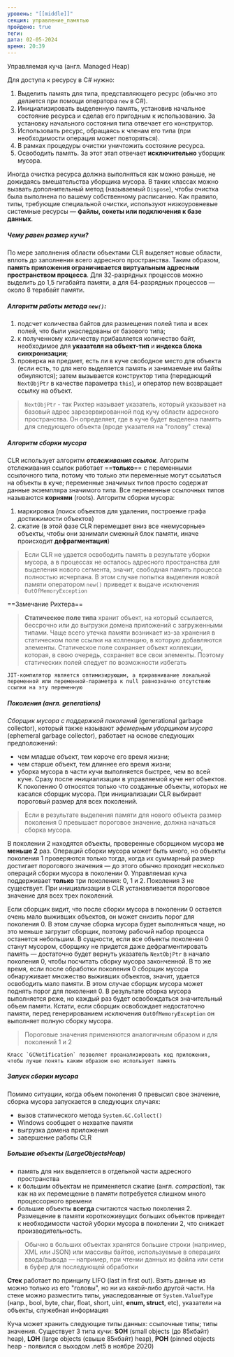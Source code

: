 ```yaml
---
уровень: "[[middle]]"
секция: управление_памятью
пройдено: true
теги: 
дата: 02-05-2024
время: 20:39
---
```

Управляемая куча (англ. Managed Heap)

Для доступа к ресурсу в C# нужно:
1. Выделить память для типа, представляющего ресурс (обычно это делается при помощи оператора `new` в C#).
2. Инициализировать выделенную память, установив начальное состояние ресурса и сделав его пригодным к использованию. За установку начального состояния типа отвечает его конструктор.
3. Использовать ресурс, обращаясь к членам его типа (при необходимости операция может повторяться).
4. В рамках процедуры очистки уничтожить состояние ресурса.
5. Освободить память. За этот этап отвечает **исключительно** уборщик мусора.

Иногда очистка ресурса должна выполняться как можно раньше, не дожидаясь вмешательства уборщика мусора. В таких классах можно вызвать дополнительный метод  (называемый `Dispose`), чтобы очистка была выполнена по вашему собственному расписанию. Как правило, типы, требующие специальной очистки, используют низкоуровневые системные ресурсы — **файлы, сокеты или подключения к базе данных**.

##### Чему равен размер кучи?
По мере заполнения области объектами CLR выделяет новые области, вплоть до заполнения всего адресного пространства. Таким образом, **память приложения ограничивается виртуальным адресным пространством процесса**. Для 32-разрядных процессов можно выделить до 1,5 гигабайта памяти, а для 64-разрядных процессов — около 8 терабайт памяти.

##### Алгоритм работы метода `new()`:
1) подсчет количества байтов для размещения полей типа и всех полей, что были унаследованы от базового типа;
2) к полученному количеству прибавляется количество байт, необходимое для **указателя на объект-тип** и **индекса блока синхронизации**;
3) проверка на предмет, есть ли в куче свободное место для объекта (если есть, то для него выделяется память и занимаемые им байты обнуляются); затем вызывается конструктор типа (передающий `NextObjPtr` в качестве параметра `this`), и оператор new возвращает ссылку на объект. 

>`NextObjPtr` - так Рихтер называет указатель, который указывает на базовый адрес зарезервированной под кучу области адресного пространства. Он определяет, где в куче будет выделена память для следующего объекта (вроде указателя на "голову" стека)

##### Алгоритм сборки мусора
CLR использует алгоритм ***отслеживания ссылок***. Алгоритм отслеживания ссылок работает ==**только**== с переменными ссылочного типа, потому что только эти переменные
могут ссылаться на объекты в куче; переменные значимых типов просто содержат данные экземпляра значимого типа. Все переменные ссылочных типов называются **корнями** (roots).
Алгоритм сборки мусора:
1) маркировка (поиск объектов для удаления, построение графа достижимости объектов)
2) сжатие (в этой фазе CLR перемещает вниз все «немусорные» объекты, чтобы они занимали смежный блок памяти, иначе происходит **дефрагментация**)

>Если CLR не удается освободить память в результате уборки мусора, а в процессах не осталось адресного пространства для выделения нового сегмента, значит, свободная память процесса полностью исчерпана. В этом случае попытка выделения новой памяти оператором `new()` приведет к выдаче исключения `OutOfMemoryException`

==Замечание Рихтера==

>**Статическое поле типа** хранит объект, на который ссылается, бессрочно или до выгрузки домена приложений с загруженными типами. Чаще всего утечка памяти возникает из-за хранения в статическом поле ссылки на коллекцию, в которую добавляются элементы. Статическое поле сохраняет объект коллекции, которая, в свою очередь, сохраняет все свои элементы. Поэтому статических полей следует по возможности избегать

	JIT-компилятор является оптимизирующим, а приравнивание локальной переменной или переменной-параметра к null равнозначно отсутствию ссылки на эту переменную

##### Поколения (англ. generations)

*Cборщик мусора с поддержкой поколений* (generational garbage collector), который также называют *эфемерным уборщиком мусора* (ephemeral garbage collector), работает на основе следующих предположений:
+ чем младше объект, тем короче его время жизни;
+ чем старше объект, тем длиннее его время жизни;
+ уборка мусора в части кучи выполняется быстрее, чем во всей куче.
Сразу после инициализации в управляемой куче нет объектов. К поколению 0 относятся только что созданные объекты, которых не касался сборщик мусора. При инициализации CLR выбирает пороговый размер для всех поколений.

>Если в результате выделения памяти для нового объекта размер поколения 0 превышает пороговое значение, должна начаться сборка мусора.

В поколении 2 находятся объекты, проверенные сборщиком мусора **не меньше 2** раз. Операций сборки мусора может быть много, но объекты поколения 1 проверяются только тогда, когда их суммарный размер достигает порогового значения — до этого обычно проходит несколько операций сборки мусора в поколении 0.
Управляемая куча поддерживает **только** три поколения: 0, 1 и 2. Поколения 3 не существует. При инициализации в CLR устанавливается пороговое значение для всех трех поколений. 

Если сборщик видит, что после сборки мусора в поколении 0 остается очень мало выживших объектов, он может снизить порог для поколения 0. В этом случае сборка мусора будет выполняться чаще, но это меньше загрузит сборщик, поэтому рабочий набор процесса останется небольшим. В сущности, если все объекты поколения 0 станут мусором, сборщику не придется даже дефрагментировать память — достаточно будет вернуть указатель `NextObjPtr` в начало поколения 0, чтобы посчитать сборку мусора законченной.
В то же время, если после обработки поколения 0 сборщик мусора обнаруживает множество выживших объектов, значит, удается освободить мало памяти. В этом случае сборщик мусора может поднять порог для поколения 0. В результате сборка мусора выполняется реже, но каждый раз будет освобождаться значительный объем памяти. Кстати, если сборщик освобождает недостаточно памяти, перед генерированием исключения `OutOfMemoryException` он выполняет полную сборку мусора.

> Пороговые значения применяются аналогичным образом и для поколений 1 и 2

	Класс `GCNotification` позволяет проанализировать код приложения, чтобы лучше понять каким образом оно использует память

##### Запуск сборки мусора

Помимо ситуации, когда объем поколения 0 превысил свое значение, сборка мусора запускается в следующих случаях:
- вызов статического метода `System.GC.Collect()` 
- Windows сообщает о нехватке памяти
- выгрузка домена приложения
- завершение работы CLR

##### Большие объекты (LargeObjectsHeap)

- память для них выделяется в отдельной части адресного пространства
- к  большим объектам не применяется сжатие (англ. *compaction*), так как на их перемещение в памяти потребуется слишком много процессорного времени
- большие объекты **всегда** считаются частью поколения 2. Размещение в памяти короткоживущих больших объектов приведет к необходимости частой уборки мусора в поколении 2, что снижает производительность.

> Обычно в больших объектах хранятся большие строки (например, XML или JSON) или массивы байтов, используемые в операциях ввода/вывода — например, при чтении данных из файла или сети в буфер для последующей обработки


**Стек** работает по принципу LIFO (last in first out). Взять данные из можно только из его "головы", но ни из какой-либо другой части. На стеке можно разместить типы, унаследованные от `System.ValueType` (напр., bool, byte, char, float, short, uint, **enum, struct**, etc), указатели на объекты, служебная информация

Куча может хранить следующие типы данных: ссылочные типы; типы значения. Существует 3 типа кучи: **SOH** (small objects (до 85кбайт) heap), **LOH** (large objects (свыше 85кбайт) heap), **POH** (pinned objects heap - появился с выходом .net5 в ноябре 2020)